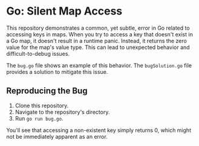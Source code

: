 # Go: Silent Map Access

This repository demonstrates a common, yet subtle, error in Go related to accessing keys in maps.  When you try to access a key that doesn't exist in a Go map, it doesn't result in a runtime panic. Instead, it returns the zero value for the map's value type. This can lead to unexpected behavior and difficult-to-debug issues.

The `bug.go` file shows an example of this behavior.  The `bugSolution.go` file provides a solution to mitigate this issue. 

## Reproducing the Bug

1. Clone this repository.
2. Navigate to the repository's directory.
3. Run `go run bug.go`.

You'll see that accessing a non-existent key simply returns 0, which might not be immediately apparent as an error.